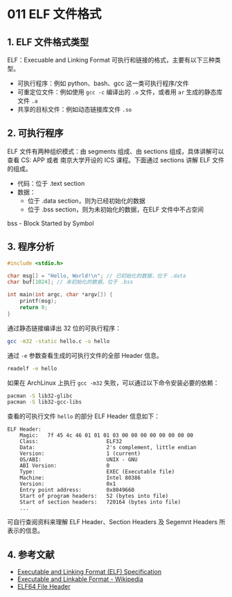 # 011 ELF 文件格式

## 1. ELF 文件格式类型

ELF：Execuable and Linking Format 可执行和链接的格式，主要有以下三种类型。

- 可执行程序：例如 python、bash、gcc 这一类可执行程序/文件
- 可重定位文件：例如使用 `gcc -c` 编译出的 `.o` 文件，或者用 `ar` 生成的静态库文件 `.a`
- 共享的目标文件：例如动态链接库文件 `.so`

## 2. 可执行程序

ELF 文件有两种组织模式：由 segments 组成、由 sections 组成，具体讲解可以查看 CS: APP 或者 南京大学开设的 ICS 课程。下面通过 sections 讲解 ELF 文件的组成。

- 代码：位于 .text section
- 数据：
  - 位于 .data section，则为已经初始化的数据
  - 位于 .bss section，则为未初始化的数据，在ELF 文件中不占空间 

bss - Block Started by Symbol

## 3. 程序分析

```c
#include <stdio.h>

char msg[] = "Hello, World!\n"; // 已初始化的数据，位于 .data
char buf[1024]; // 未初始化的数据，位于 .bss

int main(int argc, char *argv[]) {
    printf(msg);
    return 0;
}
```

通过静态链接编译出 32 位的可执行程序：

```bash
gcc -m32 -static hello.c -o hello
```

通过 `-e` 参数查看生成的可执行文件的全部 Header 信息。

```bash
readelf -e hello
```

如果在 ArchLinux 上执行 `gcc -m32` 失败，可以通过以下命令安装必要的依赖：

```bash
pacman -S lib32-glibc
pacman -S lib32-gcc-libs
```

查看的可执行文件 `hello` 的部分 ELF Header 信息如下：

```
ELF Header:
    Magic:   7f 45 4c 46 01 01 01 03 00 00 00 00 00 00 00 00 
    Class:                      ELF32
    Data:                       2's complement, little endian
    Version:                    1 (current)
    OS/ABI:                     UNIX - GNU
    ABI Version:                0
    Type:                       EXEC (Executable file)
    Machine:                    Intel 80386
    Version:                    0x1
    Entry point address:        0x8049660
    Start of program headers:   52 (bytes into file)
    Start of section headers:   720164 (bytes into file)
    ...
```

可自行查阅资料来理解 ELF Header、Section Headers 及 Segemnt Headers 所表示的信息。

## 4. 参考文献

- [Executable and Linking Format (ELF) Specification](https://refspecs.linuxfoundation.org/elf/elf.pdf)
- [Executable and Linkable Format - Wikipedia](https://en.wikipedia.org/wiki/Executable_and_Linkable_Format)
- [ELF64 File Header](https://fasterthanli.me/content/series/making-our-own-executable-packer/part-1/assets/elf64-file-header.bfa657ccd8ab3a7d.svg)